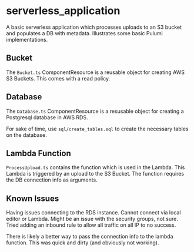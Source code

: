 # serverless_application
A basic serverless application which processes uploads to an S3 bucket and populates a DB with metadata. Illustrates some basic Pulumi implementations.

## Bucket
The `Bucket.ts` ComponentResource is a reusable object for creating AWS S3 Buckets. This comes with a read policy.

## Database
The `Database.ts` ComponentResource is a resusable object for creating a Postgresql database in AWS RDS. 

For sake of time, use `sql/create_tables.sql` to create the necessary tables on the database.

## Lambda Function
`ProcessUpload.ts` contains the function which is used in the Lambda. This Lambda is triggered by an upload to the S3 Bucket. The function requires the DB connection info as arguments.


## Known Issues
Having issues connecting to the RDS instance. Cannot connect via local editor or Lambda. Might be an issue with the security groups, not sure. Tried adding an inbound rule to allow all traffic on all IP to no success.

There is likely a better way to pass the connection info to the lambda function. This was quick and dirty (and obviously not working).